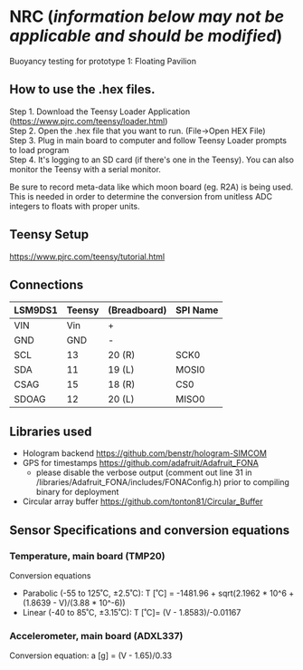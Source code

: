 ﻿# NRC (*information below may not be applicable and should be modified*)
Buoyancy testing for prototype 1: Floating Pavilion
 
## How to use the .hex files.
Step 1. Download the Teensy Loader Application (https://www.pjrc.com/teensy/loader.html)  
Step 2. Open the .hex file that you want to run. (File->Open HEX File)  
Step 3. Plug in main board to computer and follow Teensy Loader prompts to load program  
Step 4. It's logging to an SD card (if there's one in the Teensy). You can also monitor the Teensy with a serial monitor.   

Be sure to record meta-data like which moon board (eg. R2A) is being used. This is needed in order to determine the conversion from unitless ADC integers to floats with proper units.

## Teensy Setup
https://www.pjrc.com/teensy/tutorial.html

## Connections

| LSM9DS1 | Teensy | (Breadboard) | SPI Name |
|---------|--------|--------------|----------|
| VIN     | Vin    | +            |          |
| GND     | GND    | -            |          |
| SCL     | 13     | 20 (R)       | SCK0     |
| SDA     | 11     | 19 (L)       | MOSI0    |
| CSAG    | 15     | 18 (R)       | CS0      |
| SDOAG   | 12     | 20 (L)       | MISO0    |

## Libraries used
* Hologram backend https://github.com/benstr/hologram-SIMCOM 
* GPS for timestamps https://github.com/adafruit/Adafruit_FONA
  * please disable the verbose output (comment out line 31 in /libraries/Adafruit_FONA/includes/FONAConfig.h) prior to compiling binary for deployment
* Circular array buffer https://github.com/tonton81/Circular_Buffer

## Sensor Specifications and conversion equations
### Temperature, main board (TMP20)
Conversion equations
* Parabolic (-55 to 125˚C, ±2.5˚C): T [˚C] = -1481.96 + sqrt(2.1962 * 10^6 + (1.8639 - V)/(3.88 * 10^-6)) 
* Linear (-40 to 85˚C, ±3.15˚C): T [˚C]= (V - 1.8583)/-0.01167
### Accelerometer, main board (ADXL337)
Conversion equation:
  a [g] = (V - 1.65)/0.33
